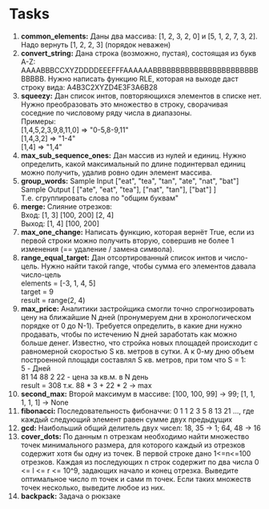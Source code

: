 <h1> Tasks </h1>

1) <b>common_elements:</b> Даны два массива: [1, 2, 3, 2, 0] и [5, 1, 2, 7, 3, 2]. Надо вернуть [1, 2, 2, 3] (порядок неважен)
2) <b>convert_string:</b> Дана строка (возможно, пустая), состоящая из букв A-Z: AAAABBBCCXYZDDDDEEEFFFAAAAAABBBBBBBBBBBBBBBBBBBBBBBBBBBB. Нужно написать функцию RLE, которая на выходе даст строку вида: A4B3C2XYZD4E3F3A6B28
3) <b>squeezy:</b> Дан список интов, повторяющихся элементов в списке нет. Нужно преобразовать это множество в строку, сворачивая соседние по числовому ряду числа в диапазоны.<br> Примеры:<br>
       [1,4,5,2,3,9,8,11,0] => "0-5,8-9,11"<br>
       [1,4,3,2] => "1-4"<br>
       [1,4] => "1,4"<br>
4) <b>max_sub_sequence_ones:</b> Дан массив из нулей и единиц. Нужно определить, какой максимальный по длине подинтервал единиц можно получить, удалив ровно один элемент массива.
5) <b>group_words:</b> Sample Input ["eat", "tea", "tan", "ate", "nat", "bat"]<br>
       Sample Output [ ["ate", "eat", "tea"], ["nat", "tan"], ["bat"] ]<br>
       Т.е. сгруппировать слова по "общим буквам"
6) <b>merge:</b> Слияние отрезков:<br>
       Вход: [1, 3] [100, 200] [2, 4]<br>
       Выход: [1, 4] [100, 200]
7) <b>max_one_change:</b> Написать функцию, которая вернёт True, если из первой строки можно получить вторую, совершив не более 1 изменения (== удаление / замена символа).
8) <b>range_equal_target:</b> Дан отсортированный список интов и число-цель. Нужно найти такой range, чтобы сумма его элементов давала число-цель<br>
    elements = [-3, 1, 4, 5]<br>
    target = 9<br>
    result = range(2, 4)
9) <b>max_price:</b> Аналитики застройщика смогли точно спрогнозировать цену на ближайшие N дней (пронумеруем дни в хронологическом порядке от 0 до N-1).
    Требуется определить, в какие дни нужно продавать, чтобы по истечению N дней заработать как можно
    больше денег. Известно, что стройка новых площадей происходит с равномерной скоростью S кв. метров в сутки.
    А к 0-му дню объем построенной площади составлял S кв. метров, при том что S = 1: <br>
    5 - Дней<br>
    81 14 88 2 22 - цена за кв.м. в N день<br>
    result = 308 т.к. 88 * 3 + 22 * 2 -> max
10) <b>second_max:</b> Второй максимум в массиве: [100, 100, 99] -> 99; [1, 1, 1, 1, 1] -> None
11) <b>fibonacci:</b> Последовательность фибоначчи: 0 1 1 2 3 5 8 13 21 ..., где каждый следующий элемент равен сумме двух предыдущих
12) <b>gcd:</b> Наибольший общий делитель двух чисел: 18, 35 -> 1; 64, 48 -> 16
13) <b>cover_dots:</b> По данным n отрезкам необходимо найти множество точек минимального размера, для которого каждый из отрезков содержит хотя бы одну из точек.
В первой строке дано 1<=n<=100 отрезков. Каждая из последующих n строк содержит по два числа 0 <= l <= r <= 10^9, задающих начало и конец отрезка. Выведите оптимальное число m точек и сами m точек. Если таких множеств точек несколько, выведите любое из них.
14) <b>backpack:</b> Задача о рюкзаке
